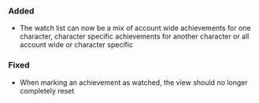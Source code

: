 ### Added
- The watch list can now be a mix of account wide achievements for one character, character specific achievements for another character or all account wide or character specific

### Fixed
- When marking an achievement as watched, the view should no longer completely reset